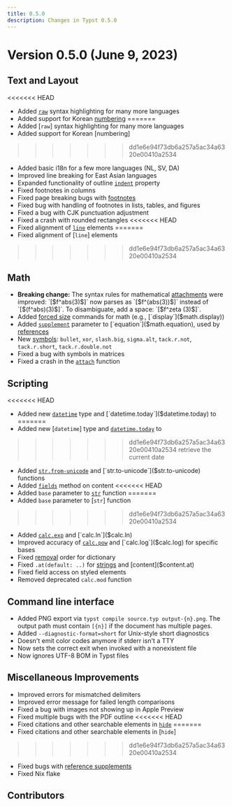 ```yaml
---
title: 0.5.0
description: Changes in Typst 0.5.0
---
```


# Version 0.5.0 (June 9, 2023)

## Text and Layout
<<<<<<< HEAD
- Added [`raw`]($raw) syntax highlighting for many more languages
- Added support for Korean [numbering]($numbering)
=======
- Added [`raw`] syntax highlighting for many more languages
- Added support for Korean [numbering]
>>>>>>> dd1e6e94f73db6a257a5ac34a6320e00410a2534
- Added basic i18n for a few more languages (NL, SV, DA)
- Improved line breaking for East Asian languages
- Expanded functionality of outline [`indent`]($outline.indent) property
- Fixed footnotes in columns
- Fixed page breaking bugs with [footnotes]($footnote)
- Fixed bug with handling of footnotes in lists, tables, and figures
- Fixed a bug with CJK punctuation adjustment
- Fixed a crash with rounded rectangles
<<<<<<< HEAD
- Fixed alignment of [`line`]($line) elements
=======
- Fixed alignment of [`line`] elements
>>>>>>> dd1e6e94f73db6a257a5ac34a6320e00410a2534

## Math
- **Breaking change:** The syntax rules for mathematical
  [attachments]($math.attach) were improved: `[$f^abs(3)$]` now parses as
  `[$f^(abs(3))$]` instead of `[$(f^abs)(3)$]`. To disambiguate, add a space:
  `[$f^zeta (3)$]`.
- Added [forced size]($category/math/sizes) commands for math (e.g.,
  [`display`]($math.display))
- Added [`supplement`]($math.equation.supplement) parameter to
  [`equation`]($math.equation), used by [references]($ref)
- New [symbols]($category/symbols/sym): `bullet`, `xor`, `slash.big`,
  `sigma.alt`, `tack.r.not`, `tack.r.short`, `tack.r.double.not`
- Fixed a bug with symbols in matrices
- Fixed a crash in the [`attach`]($math.attach) function

## Scripting
<<<<<<< HEAD
- Added new [`datetime`]($datetime) type and [`datetime.today`]($datetime.today) to
=======
- Added new [`datetime`] type and [`datetime.today`]($datetime.today) to
>>>>>>> dd1e6e94f73db6a257a5ac34a6320e00410a2534
  retrieve the current date
- Added [`str.from-unicode`]($str.from-unicode) and
  [`str.to-unicode`]($str.to-unicode) functions
- Added [`fields`]($content.fields) method on content
<<<<<<< HEAD
- Added `base` parameter to [`str`]($str) function
=======
- Added `base` parameter to [`str`] function
>>>>>>> dd1e6e94f73db6a257a5ac34a6320e00410a2534
- Added [`calc.exp`]($calc.exp) and [`calc.ln`]($calc.ln)
- Improved accuracy of [`calc.pow`]($calc.pow) and [`calc.log`]($calc.log) for
  specific bases
- Fixed [removal]($dictionary.remove) order for dictionary
- Fixed `.at(default: ..)` for [strings]($str.at) and [content]($content.at)
- Fixed field access on styled elements
- Removed deprecated `calc.mod` function

## Command line interface
- Added PNG export via `typst compile source.typ output-{n}.png`. The output
  path must contain `[{n}]` if the document has multiple pages.
- Added `--diagnostic-format=short` for Unix-style short diagnostics
- Doesn't emit color codes anymore if stderr isn't a TTY
- Now sets the correct exit when invoked with a nonexistent file
- Now ignores UTF-8 BOM in Typst files

## Miscellaneous Improvements
- Improved errors for mismatched delimiters
- Improved error message for failed length comparisons
- Fixed a bug with images not showing up in Apple Preview
- Fixed multiple bugs with the PDF outline
<<<<<<< HEAD
- Fixed citations and other searchable elements in [`hide`]($hide)
=======
- Fixed citations and other searchable elements in [`hide`]
>>>>>>> dd1e6e94f73db6a257a5ac34a6320e00410a2534
- Fixed bugs with [reference supplements]($ref.supplement)
- Fixed Nix flake

## Contributors
<contributors from="v0.4.0" to="v0.5.0" />
